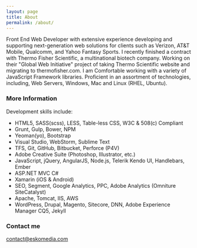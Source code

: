 ```yaml
---
layout: page
title: About
permalink: /about/
---
```


Front End Web Developer with extensive experience developing and supporting next-generation web solutions for clients such as Verizon, AT&T Mobile, Qualcomm, and Yahoo Fantasy Sports. I recently finished a contract with Thermo Fisher Scientific, a multinational biotech company. Working on their "Global Web Initiative" project of taking Thermo Scientific website and migrating to thermofisher.com. I am Comfortable working with a variety of JavaScript Framework libraries. Proficient in an assortment of technologies, including, Web Servers, Windows, Mac and Linux (RHEL, Ubuntu).

### More Information

Development skills include:
-	HTML5, SASS(scss), LESS, Table-less CSS, W3C & 508(c) Compliant
-	Grunt, Gulp, Bower, NPM
-	Yeoman(yo), Bootstrap
-	Visual Studio, WebStorm, Sublime Text
-	TFS, Git, GitHub, Bitbucket, Perforce (P4V)
-	Adobe Creative Suite (Photoshop, Illustrator,  etc.)
-	JavaScript, jQuery, AngularJS, Node.js, Telerik Kendo UI, Handlebars, Ember
-	ASP.NET MVC C#
-	Xamarin (iOS & Android)
-	SEO, Segment, Google Analytics, PPC, Adobe Analytics (Omniture SiteCatalyst)
-	Apache, Tomcat, IIS, AWS
-	WordPress, Drupal, Magento, Sitecore, DNN, Adobe Experience Manager CQ5, Jekyll


### Contact me

[contact@eskomedia.com](mailto:contact@eskomedia.com)

